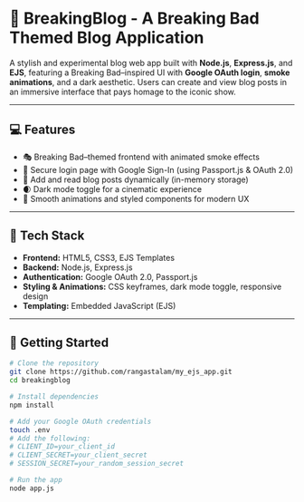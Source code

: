 # 🧪 BreakingBlog - A Breaking Bad Themed Blog Application

A stylish and experimental blog web app built with **Node.js**, **Express.js**, and **EJS**, featuring a Breaking Bad–inspired UI with **Google OAuth login**, **smoke animations**, and a dark aesthetic. Users can create and view blog posts in an immersive interface that pays homage to the iconic show.

---

## 💻 Features

- 🎭 Breaking Bad–themed frontend with animated smoke effects
- 🔐 Secure login page with Google Sign-In (using Passport.js & OAuth 2.0)
- 📝 Add and read blog posts dynamically (in-memory storage)
- 🌒 Dark mode toggle for a cinematic experience
- 💨 Smooth animations and styled components for modern UX

---

## 🧩 Tech Stack

- **Frontend:** HTML5, CSS3, EJS Templates
- **Backend:** Node.js, Express.js
- **Authentication:** Google OAuth 2.0, Passport.js
- **Styling & Animations:** CSS keyframes, dark mode toggle, responsive design
- **Templating:** Embedded JavaScript (EJS)

---


## 🚀 Getting Started

```bash
# Clone the repository
git clone https://github.com/rangastalam/my_ejs_app.git
cd breakingblog

# Install dependencies
npm install

# Add your Google OAuth credentials
touch .env
# Add the following:
# CLIENT_ID=your_client_id
# CLIENT_SECRET=your_client_secret
# SESSION_SECRET=your_random_session_secret

# Run the app
node app.js
